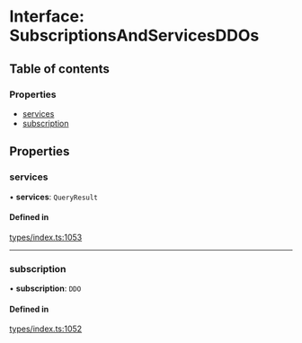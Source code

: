 # Interface: SubscriptionsAndServicesDDOs

## Table of contents

### Properties

- [services](SubscriptionsAndServicesDDOs.md#services)
- [subscription](SubscriptionsAndServicesDDOs.md#subscription)

## Properties

### services

• **services**: `QueryResult`

#### Defined in

[types/index.ts:1053](https://github.com/nevermined-io/react-components/blob/c920e0b/catalog/src/types/index.ts#L1053)

___

### subscription

• **subscription**: `DDO`

#### Defined in

[types/index.ts:1052](https://github.com/nevermined-io/react-components/blob/c920e0b/catalog/src/types/index.ts#L1052)

